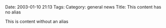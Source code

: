 Date: 2003-01-10 21:13
Tags:
Category: general news
Title: This content has no alias

This is content without an alias
